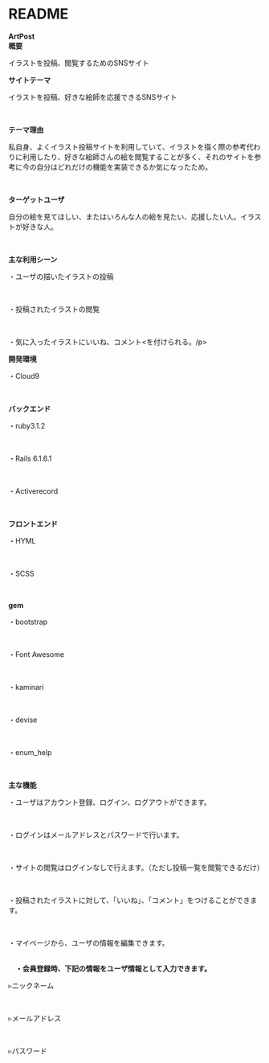 # README

<strong>ArtPost</strong><br>
<strong>概要</strong><br>
<p>イラストを投稿、閲覧するためのSNSサイト</p>
  
<strong>サイトテーマ</strong><br>
 <p>イラストを投稿、好きな絵師を応援できるSNSサイト</p><br>
 
 <strong>テーマ理由</strong><br>
 <p>私自身、よくイラスト投稿サイトを利用していて、イラストを描く際の参考代わりに利用したり、好きな絵師さんの絵を閲覧することが多く、それのサイトを参考に今の自分はどれだけの機能を実装できるか気になったため。 </p><br>
 
 <strong>ターゲットユーザ</strong><br>
 <p>自分の絵を見てほしい、またはいろんな人の絵を見たい、応援したい人。イラストが好きな人。</p><br>
 
 <strong>主な利用シーン</strong><br>
 <p>・ユーザの描いたイラストの投稿</p><br>
 <p>・投稿されたイラストの閲覧</p><br>
 <p>・気に入ったイラストにいいね、コメント<を付けられる。/p><br>
  
  <strong>開発環境</strong><br>
  <p>・Cloud9</p><br>
  
  <strong>バックエンド</strong><br>
  <p>・ruby3.1.2</p><br>
  <p>・Rails 6.1.6.1</p><br>
  <p>・Activerecord</p><br>
  
  <strong>フロントエンド</strong><br>
  <p>・HYML</p><br>
  <p>・SCSS</p><br>
  
  <strong>gem</strong><br>
  <p>・bootstrap</p><br>
  <p>・Font Awesome</p><br>
  <p>・kaminari</p><br>
  <p>・devise</p><br>
  <p>・enum_help</p><br>
  
  <strong>主な機能</strong><br>
  <p>・ユーザはアカウント登録、ログイン、ログアウトができます。</p><br>
  <p>・ログインはメールアドレスとパスワードで行います。</p><br>
  <p>・サイトの閲覧はログインなしで行えます。（ただし投稿一覧を閲覧できるだけ）</p><br>
  <p>・投稿されたイラストに対して、「いいね」、「コメント」をつけることができます。</p><br>
  <p>・マイページから、ユーザの情報を編集できます。</p><br>
　<strong>・会員登録時、下記の情報をユーザ情報として入力できます。</strong><br>
  <p>▹ニックネーム</p><br>
  <p>▹メールアドレス</p><br>
  <p>▹パスワード</p><br>
